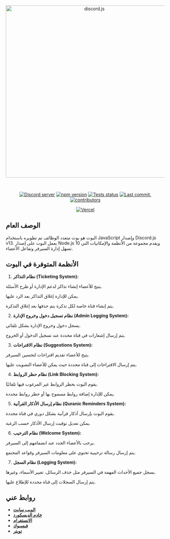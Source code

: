 <div align="center">
	<br />
	<p>
		<a href="https://discord.gg/jShEWMZDXh"><img src="https://cdn.discordapp.com/attachments/1254132794293092363/1349483541922058423/image.png?ex=67db2cfc&is=67d9db7c&hm=b92fd93bbbfa017e1de7e0402688d49a4a10ccaa9c83d57d23f88459a6931c50&" width="546" alt="discord.js" /></a>
	</p>
	<br />
	<p>
		<a href="https://discord.gg/djs"><img src="https://img.shields.io/discord/803932212084473856?color=5865F2&logo=discord&logoColor=white" alt="Discord server" /></a>
		<a href="https://www.npmjs.com/package/discord.js"><img src="https://img.shields.io/npm/v/discord.js.svg?maxAge=3600" alt="npm version" /></a>
		<a href="https://github.com/discordjs/discord.js/actions"><img src="https://github.com/discordjs/discord.js/actions/workflows/test.yml/badge.svg" alt="Tests status" /></a>
		<a href="https://github.com/discordjs/discord.js/commits/main"><img src="https://img.shields.io/github/last-commit/discordjs/discord.js.svg?logo=github&logoColor=ffffff" alt="Last commit." /></a>
		<a href="https://github.com/discordjs/discord.js/graphs/contributors"><img src="https://img.shields.io/github/contributors/discordjs/discord.js.svg?maxAge=3600&logo=github&logoColor=fff&color=00c7be" alt="contributors" /></a>
	</p>
	<p>
		<a href="https://tinyurl.com/clipper-tv"><img src="https://cdn.discordapp.com/attachments/1254132794293092363/1349483985683611688/image_2.png?ex=67db2d66&is=67d9dbe6&hm=3b02f7f86339bbc286b8a2e4ca9e4d1b4646c93b8cc7a136967dd26e5fee7fbb&" alt="Vercel" /></a>
	</p>
</div>

## الوصف العام

البوت هو بوت متعدد الوظائف تم تطويره باستخدام JavaScript وإصدار Discord.js v13. يعمل البوت على إصدار Node.js 10 ويقدم مجموعة من الأنظمة والإمكانيات التي تسهل إدارة السيرفر وتفاعل الأعضاء.

## الأنظمة المتوفرة في البوت

1. **نظام التذاكر (Ticketing System):**

يتيح للأعضاء إنشاء تذاكر لدعم الإدارة أو طرح الأسئلة.

يمكن للإدارة إغلاق التذاكر بعد الرد عليها.

يتم إنشاء قناة خاصة لكل تذكرة يتم حذفها بعد إغلاق التذكرة.

2. **نظام تسجيل دخول وخروج الإدارة (Admin Logging System):**

يسجل دخول وخروج الإدارة بشكل تلقائي.

يتم إرسال إشعارات في قناة محددة عند تسجيل الدخول أو الخروج.

3. **نظام الاقتراحات (Suggestions System):**

يتيح للأعضاء تقديم اقتراحات لتحسين السيرفر.

يتم إرسال الاقتراحات إلى قناة محددة حيث يمكن للأعضاء التصويت عليها.

4. **نظام حظر الروابط (Link Blocking System):**

يقوم البوت بحظر الروابط غير المرغوب فيها تلقائيًا.

يمكن للإدارة إضافة روابط مسموح بها أو حظر روابط محددة.

5. **نظام إرسال الأذكار القرآنية (Quranic Reminders System):**

يقوم البوت بإرسال أذكار قرآنية بشكل دوري في قناة محددة.

يمكن تعديل توقيت إرسال الأذكار حسب الرغبة.

6. **نظام الترحيب (Welcome System):**

يرحب بالأعضاء الجدد عند انضمامهم إلى السيرفر.

يتم إرسال رسالة ترحيبية تحتوي على معلومات السيرفر وقواعد المجتمع.

7. **نظام السجل (Logging System):**

يسجل جميع الأحداث المهمة في السيرفر مثل حذف الرسائل، تغيير الأسماء، وغيرها.

يتم إرسال السجلات إلى قناة محددة للإطلاع عليها.

## روابط عني

- **[الويب سايت](https://clipper-tv.netlify.app/)**
- **[خادم الديسكورد](https://discord.gg/jShEWMZDXh)**
- **[الانستغرام](https://www.instagram.com/ahm.depression/)**
- **[فيسبوك](https://www.facebook.com/Ahm.Depression/)** 
- **[تويتر](https://twitter.com/noon)** 